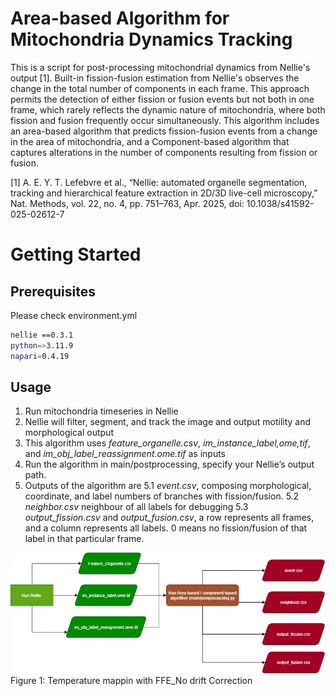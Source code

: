 # Area-based Algorithm for Mitochondria Dynamics Tracking

This is a script for post-processing mitochondrial dynamics from Nellie's output [1]. Built-in fission-fusion estimation from Nellie's observes the change in the total number of components in each frame. This approach permits the detection of either fission or fusion events but not both in one frame, which rarely reflects the dynamic nature of mitochondria, where both fission and fusion frequently occur simultaneously. This algorithm includes an area-based algorithm that predicts fission-fusion events from a change in the area of mitochondria, and a Component-based algorithm that captures alterations in the number of components resulting from fission or fusion.

[1] A. E. Y. T. Lefebvre et al., “Nellie: automated organelle segmentation, tracking and hierarchical feature extraction in 2D/3D live-cell microscopy,” Nat. Methods, vol. 22, no. 4, pp. 751–763, Apr. 2025, doi: 10.1038/s41592-025-02612-7

# Getting Started

## Prerequisites
Please check environment.yml
  ```sh
  nellie ==0.3.1
  python=>3.11.9
  napari=0.4.19
  ```
## Usage
1. Run mitochondria timeseries in Nellie
2. Nellie will filter, segment, and track the image and output motility and morphological output
3. This algorithm uses *feature_organelle.csv*, *im_instance_label,ome,tif*, and *im_obj_label_reassignment.ome.tif* as inputs
4. Run the algorithm in main/postprocessing, specify your Nellie’s output path.
5. Outputs of the algorithm are
5.1 *event.csv*, composing morphological, coordinate, and label numbers of branches with fission/fusion. 
5.2 *neighbor.csv* neighbour of all labels for debugging
5.3 *output_fission.csv* and *output_fusion.csv*, a row represents all frames, and a column represents all labels. 0 means no fission/fusion of that label in that particular frame. 

![alt text](usage/algorithm,_flowchart.png) Figure 1: Temperature mappin with FFE_No drift Correction
